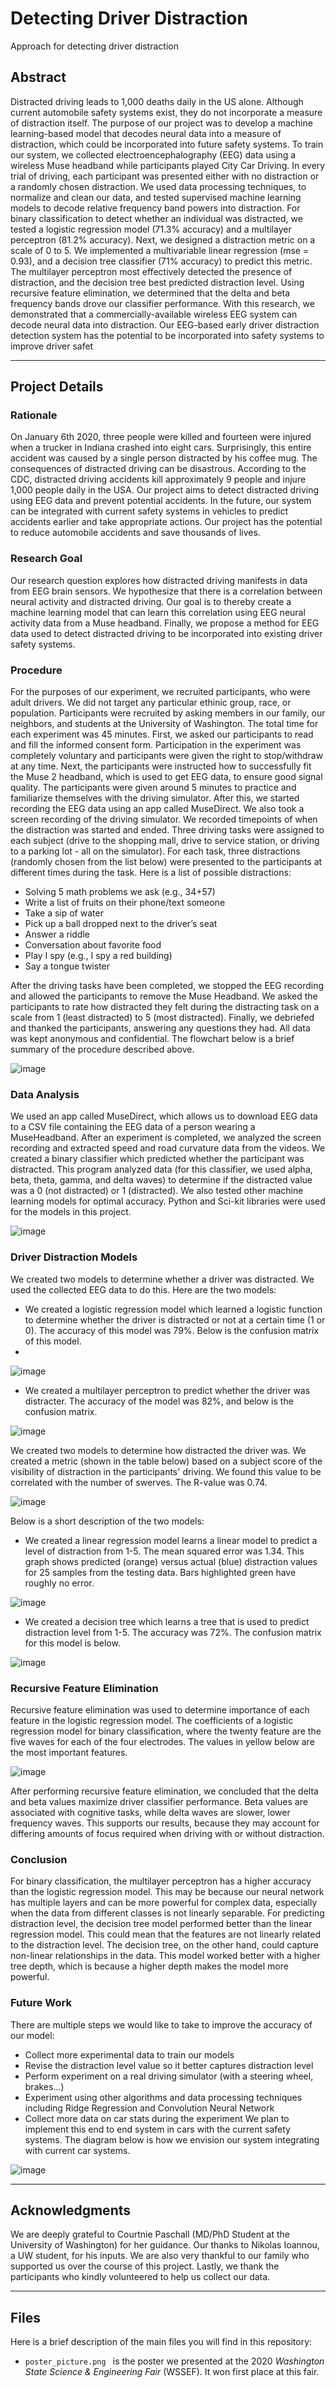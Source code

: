 # Detecting Driver Distraction
Approach for detecting driver distraction
## Abstract
Distracted driving leads to 1,000 deaths daily in the US alone. Although current automobile safety systems exist, they do not incorporate a measure of distraction itself. The purpose of our project was to develop a machine learning-based model that decodes neural data into a measure of distraction, which could be incorporated into future safety systems. To train our system, we collected electroencephalography (EEG) data using a wireless Muse headband while participants played City Car Driving. In every trial of driving, each participant was presented either with no distraction or a randomly chosen distraction. We used data processing techniques, to normalize and clean our data, and tested supervised machine learning models to decode relative frequency band powers into distraction. For binary classification to detect whether an individual was distracted, we tested a logistic regression model (71.3% accuracy) and a multilayer perceptron (81.2% accuracy). Next, we designed a distraction metric on a scale of 0 to 5. We implemented a multivariable linear regression (mse = 0.93), and a decision tree classifier (71% accuracy) to predict this metric. The multilayer perceptron most effectively detected the presence of distraction, and the decision tree best predicted distraction level. Using recursive feature elimination, we determined that the delta and beta frequency bands drove our classifier performance. With this research, we demonstrated that a commercially-available wireless EEG system can decode neural data into distraction. Our EEG-based early driver distraction detection system has the potential to be incorporated into safety systems to improve driver safet

---
## Project Details
### Rationale
On January 6th 2020, three people were killed and fourteen were injured when a trucker in Indiana crashed into eight cars. Surprisingly, this entire accident was caused by a single person distracted by his coffee mug. The consequences of distracted driving can be disastrous. According to the CDC, distracted driving accidents kill approximately 9 people and injure 1,000 people daily in the USA. Our project aims to detect distracted driving using EEG data and prevent potential accidents. In the future, our system can be integrated with current safety systems in vehicles to predict accidents earlier and take appropriate actions. Our project has the potential to reduce automobile accidents and save thousands of lives. 

### Research Goal
Our research question explores how distracted driving manifests in data from EEG brain sensors. We hypothesize that there is a correlation between neural activity and distracted driving. Our goal is to thereby create a machine learning model that can learn this correlation using EEG neural activity data from a Muse headband. Finally, we propose a method for EEG data used to detect distracted driving to be incorporated into existing driver safety systems.

### Procedure
For the purposes of our experiment, we recruited participants, who were adult drivers. We did not target any particular ethinic group, race, or population. Participants were recruited by asking members in our family, our neighbors, and students at the University of Washington. The total time for each experiment was 45 minutes. First, we asked our participants to read and fill the informed consent form. Participation in the experiment was completely voluntary and participants were given the right to stop/withdraw at any time. Next, the participants were instructed how to successfully fit the Muse 2 headband, which is used to get EEG data, to ensure good signal quality. The participants were given around 5 minutes to practice and familiarize themselves with the driving simulator. After this, we started recording the EEG data using an app called MuseDirect. We also took a screen recording of the driving simulator. We recorded timepoints of when the distraction was started and ended. Three driving tasks were assigned to each subject (drive to the shopping mall, drive to service station, or driving to a parking lot - all on the simulator). For each task, three distractions (randomly chosen from the list below) were presented to the participants at different times during the task. Here is a list of possible distractions: 
  - Solving 5 math problems we ask (e.g., 34+57) 
  - Write a list of fruits on their phone/text someone 
  - Take a sip of water
  - Pick up a ball dropped next to the driver’s seat
  - Answer a riddle
  - Conversation about favorite food
  - Play I spy (e.g., I spy a red building)
  - Say a tongue twister

After the driving tasks have been completed, we stopped the EEG recording and allowed the participants to remove the Muse Headband. We asked the participants to rate how distracted they felt during the distracting task on a scale from 1 (least distracted) to 5 (most distracted). Finally, we debriefed and thanked the participants, answering any questions they had. All data was kept anonymous and confidential.
The flowchart below is a brief summary of the procedure described above. 

![image](https://user-images.githubusercontent.com/20733329/147866189-fbda92a6-c08e-4c4e-a105-34a50ddac6ad.png)

### Data Analysis
We used an app called MuseDirect, which allows us to download EEG data to a CSV file containing the EEG data of a person wearing a MuseHeadband. After an experiment is completed, we analyzed the screen recording and extracted speed and road curvature data from the videos. We created a binary classifier which predicted whether the participant was distracted. This program analyzed data (for this classifier, we used alpha, beta, theta, gamma, and delta waves) to determine if the distracted value was a 0 (not distracted) or 1 (distracted). We also tested other machine learning models for optimal accuracy. Python and Sci-kit libraries were used for the models in this project.

![image](https://user-images.githubusercontent.com/20733329/147865337-9a87211c-5a60-4606-b990-9402748cb6e2.png)

### Driver Distraction Models
We created two models to determine whether a driver was distracted. We used the collected EEG data to do this. Here are the two models:
  - We created a logistic regression model which learned a logistic function to determine whether the driver is distracted or not at a certain time (1 or 0). The accuracy of this model was 79%. Below is the confusion matrix of this model.
  - 
![image](https://user-images.githubusercontent.com/20733329/147865857-73edcf61-e091-471c-ad7c-5f8c28c25db1.png)
  - We created a multilayer perceptron to predict whether the driver was distracter. The accuracy of the model was 82%, and below is the confusion matrix.
 
![image](https://user-images.githubusercontent.com/20733329/147865923-627a0535-93a2-488f-a678-5dc2af8f0e2e.png)

We created two models to determine how distracted the driver was. We created a metric (shown in the table below) based on a subject score of the visibility of distraction in the participants' driving. We found this value to be correlated with the number of swerves. The R-value was 0.74. 

![image](https://user-images.githubusercontent.com/20733329/147866088-1ef729fa-f7c1-465c-a250-7ab6efb344a1.png)

Below is a short description of the two models:
  - We created a linear regression model learns a linear model to predict a level of distraction from 1-5. The mean squared error was 1.34. This graph shows predicted (orange) versus actual (blue) distraction values for 25 samples from the testing data. Bars highlighted green have roughly no error.

![image](https://user-images.githubusercontent.com/20733329/147866112-0df30776-05aa-4dff-a5df-926b8412ecb1.png)
  - We created a decision tree which learns a tree that is used to predict distraction level from 1-5. The accuracy was 72%. The confusion matrix for this model is below.

![image](https://user-images.githubusercontent.com/20733329/147866164-9a3ee92e-9c4f-43fe-a94a-fa93f830b679.png)

### Recursive Feature Elimination
Recursive feature elimination was used to determine importance of each feature in the logistic regression model. The coefficients of a logistic regression model for binary classification, where the twenty feature are the five waves for each of the four electrodes. The values in yellow below are the most important features.

![image](https://user-images.githubusercontent.com/20733329/147866259-d2378853-b10a-4a9f-b72d-4b56943d833b.png)

After performing recursive feature elimination, we concluded that the delta and beta values maximize driver classifier performance. Beta values are associated with cognitive tasks, while delta waves are slower, lower frequency waves. This supports our results, because they may account for differing amounts of focus required when driving with or without distraction.

### Conclusion
For binary classification, the multilayer perceptron has a higher accuracy than the logistic regression model. This may be because our neural network has multiple layers and can be more powerful for complex data, especially when the data from different classes is not linearly separable. For predicting distraction level, the decision tree model performed better than the linear regression model. This could mean that the features are not linearly related to the distraction level. The decision tree, on the other hand, could capture non-linear relationships in the data. This model worked better with a higher tree depth, which is because a higher depth makes the model more powerful.

### Future Work
There are multiple steps we would like to take to improve the accuracy of our model:
  - Collect more experimental data to train our models
  - Revise the distraction level value so it better captures distraction level
  - Perform experiment on a real driving simulator (with a steering wheel, brakes…)
  - Experiment using other algorithms and data processing techniques including Ridge Regression and Convolution Neural Network
  - Collect more data on car stats during the experiment
We plan to implement this end to end system in cars with the current safety systems. The diagram below is how we envision our system integrating with current car systems.

![image](https://user-images.githubusercontent.com/20733329/147866375-2caf585a-6175-4d76-bbf4-98dca51bf863.png)

---
## Acknowledgments
We are deeply grateful to Courtnie Paschall (MD/PhD Student at the University of Washington) for her guidance. Our thanks to Nikolas Ioannou, a UW student, for his inputs. We are also very thankful to our family who supported us over the course of this project. Lastly, we thank the participants who kindly volunteered to help us collect our data.

---
## Files
Here is a brief description of the main files you will find in this repository:
- ``poster_picture.png `` is the poster we presented at the 2020 *Washington State Science & Engineering Fair* (WSSEF). It won first place at this fair.
